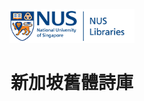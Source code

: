 <p align="center">
  <a href="https://nus.edu.sg/nuslibraries">
    <img alt="NUS Libraries" src="src/images/NUSL_logo.png" width="200" />
  </a>
</p>
<h1 align="center">
  新加坡舊體詩庫
</h1>
